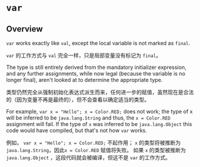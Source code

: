 # `var`

## Overview


`var` works exactly like `val`, except the local variable is not marked as `final`.


`var` 的工作方式与 `val` 完全一样，只是局部变量没有标记为 `final`。


The type is still entirely derived from the mandatory initializer expression, and any further assignments, while now legal (because the variable is no longer final), aren't looked at to determine the appropriate type.


类型仍然完全从强制初始化表达式派生而来，任何进一步的赋值，虽然现在是合法的（因为变量不再是最终的），但不会查看以确定适当的类型。

For example, `var x = "Hello"; x = Color.RED;` does not work; the type of x will be inferred to be `java.lang.String` and thus, the `x = Color.RED` assignment will fail. 
If the type of `x` was inferred to be `java.lang.Object` this code would have compiled, but that's not how `var` works.


例如， `var x = "Hello"; x = Color.RED;` 不起作用； `x` 的类型将被推断为`java.lang.String`，因此`x = Color.RED` 赋值将失败。
如果 `x` 的类型被推断为 `java.lang.Object` ，这段代码就会被编译，但这不是 `var` 的工作方式。

